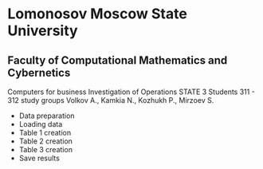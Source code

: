 # Lomonosov Moscow State University
## Faculty of Computational Mathematics and Cybernetics

Computers for business Investigation of Operations
				STATE 3
Students 311 - 312 study groups
Volkov A., Kamkia N., Kozhukh P., Mirzoev S.

- Data preparation
- Loading data
- Table 1 creation
- Table 2 creation
- Table 3 creation
- Save results
